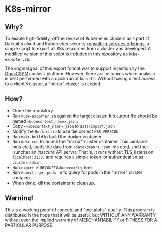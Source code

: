 # K8s-mirror

## Why?

To enable high-fidelity, offline review of Kubernetes clusters as a part of Darkbit's cloud and Kubernetes security [consulting services offerings](https://darkbit.io/services/), a simple script to export all K8s resources from a cluster was developed.  A modified version of this script is included in this repository as `kube-exporter.sh`.

The original goal of this export format was to support ingestion by the [OpenCSPM](https://github.com/opencspm/opencspm) analysis platform.  However, there are instances where analysis is best performed with a quick run of `kubectl`.  Without having direct access to a client's cluster, a "mirror" cluster is needed.

## How?

* Clone the repository
* Run `kube-exporter.sh` against the target cluster.  It's output file should be named `<kubecontext_name>.json`.
* Copy `<kubecontext_name>.json` to `data/import.json`
* Modify the `Dockerfile` to use the correct `K8S_VERSION`
* Run `make build` to build the docker container.
* Run `make run` to launch the "mirror" cluster container.  This container runs etcd, loads the data from `/data/import.json` into etcd, and then launches an _insecure_ API server.  That is, it runs without TLS, listens on `localhost:31337` and requires a simple token for authentication as `cluster-admin`.
* Run `export KUBECONFIG=kubeconfig.honk`
* Run `kubectl get pods -A` to query for pods in the "mirror" cluster container.
* When done, kill the container to clean up.

## Warning!

This is a working proof of concept and "pre-alpha" quality. This program is distributed in the hope that it will be useful, but WITHOUT ANY WARRANTY; without even the implied warranty of MERCHANTABILITY or FITNESS FOR A PARTICULAR PURPOSE.
